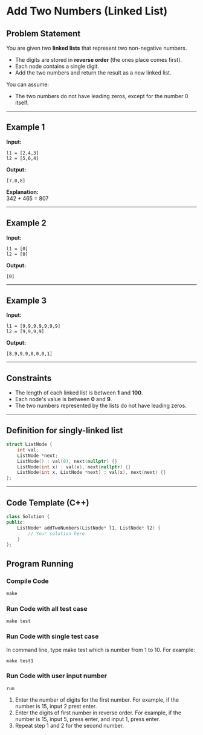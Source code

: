 
# Add Two Numbers (Linked List)

## Problem Statement

You are given two **linked lists** that represent two non-negative numbers.  

- The digits are stored in **reverse order** (the ones place comes first).  
- Each node contains a single digit.  
- Add the two numbers and return the result as a new linked list.

You can assume:

- The two numbers do not have leading zeros, except for the number 0 itself.

---

## Example 1

**Input:**  

```plaintext
l1 = [2,4,3]  
l2 = [5,6,4]
```

**Output:**  

```plaintext
[7,0,8]
```

**Explanation:**  
342 + 465 = 807  

---

## Example 2

**Input:**  

```plaintext
l1 = [0]  
l2 = [0]
```

**Output:**  

```plaintext
[0]
```

---

## Example 3

**Input:**  

```plaintext
l1 = [9,9,9,9,9,9,9]  
l2 = [9,9,9,9]
```

**Output:**  

```plaintext
[8,9,9,9,0,0,0,1]
```

---

## Constraints

- The length of each linked list is between **1** and **100**.  
- Each node's value is between **0** and **9**.  
- The two numbers represented by the lists do not have leading zeros.

---

## Definition for singly-linked list

```cpp
struct ListNode {
    int val;
    ListNode *next;
    ListNode() : val(0), next(nullptr) {}
    ListNode(int x) : val(x), next(nullptr) {}
    ListNode(int x, ListNode *next) : val(x), next(next) {}
};
```

---

## Code Template (C++)

```cpp
class Solution {
public:
    ListNode* addTwoNumbers(ListNode* l1, ListNode* l2) {
        // Your solution here
    }
};
```

## **Program Running**

### Compile Code

```ssh
make
```

### Run Code with all test case

```ssh
make test
```

### Run Code with single test case

In command line, type make test<number> which is number from 1 to 10. For example:

```ssh
make test1
```

### Run Code with user input number

```ssh
run
```

1. Enter the number of digits for the first number. For example, if the number is 15, input 2 prest enter.
2. Enter the digits of first number in reverse order. For example, if the number is 15, input 5, press enter, and input 1, press enter.
3. Repeat step 1 and 2 for the second number.
